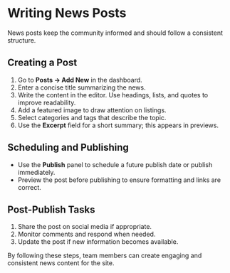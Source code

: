# Writing News Posts

News posts keep the community informed and should follow a consistent structure.

## Creating a Post

1. Go to **Posts → Add New** in the dashboard.
2. Enter a concise title summarizing the news.
3. Write the content in the editor. Use headings, lists, and quotes to improve readability.
4. Add a featured image to draw attention on listings.
5. Select categories and tags that describe the topic.
6. Use the **Excerpt** field for a short summary; this appears in previews.

## Scheduling and Publishing

- Use the **Publish** panel to schedule a future publish date or publish immediately.
- Preview the post before publishing to ensure formatting and links are correct.

## Post-Publish Tasks

1. Share the post on social media if appropriate.
2. Monitor comments and respond when needed.
3. Update the post if new information becomes available.

By following these steps, team members can create engaging and consistent news content for the site.
